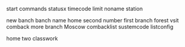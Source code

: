 start
commands
statusx
timecode
limit
noname
station

new banch
banch name home
second number
first 
branch forest
vsit
comback
more branch
Moscow
combacklist
sustemcode
listconfig

home two
classwork
